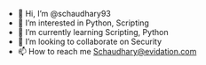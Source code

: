 - 👋 Hi, I’m @schaudhary93
- 👀 I’m interested in Python, Scripting
- 🌱 I’m currently learning Scripting, Python
- 💞️ I’m looking to collaborate on Security 
- 📫 How to reach me Schaudhary@evidation.com

<!---
schaudhary93/schaudhary93 is a ✨ special ✨ repository because its `README.md` (this file) appears on your GitHub profile.
You can click the Preview link to take a look at your changes.
--->
